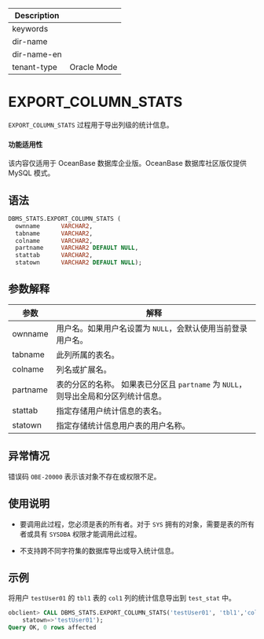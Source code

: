 | Description   |                 |
|---------------|-----------------|
| keywords      |                 |
| dir-name      |                 |
| dir-name-en   |                 |
| tenant-type   | Oracle Mode     |

# EXPORT_COLUMN_STATS 

`EXPORT_COLUMN_STATS` 过程用于导出列级的统计信息。

  <main id="notice" >
    <h4>功能适用性</h4>
    <p>该内容仅适用于 OceanBase 数据库企业版。OceanBase 数据库社区版仅提供 MySQL 模式。</p>
  </main>

## 语法 

```sql
DBMS_STATS.EXPORT_COLUMN_STATS (
  ownname      VARCHAR2, 
  tabname      VARCHAR2, 
  colname      VARCHAR2, 
  partname     VARCHAR2 DEFAULT NULL,
  stattab      VARCHAR2, 
  statown      VARCHAR2 DEFAULT NULL);
```

## 参数解释 

|    参数    |                                 解释                               |
|----------|---------------------------------------------------------------------|
| ownname  | 用户名。如果用户名设置为 `NULL`，会默认使用当前登录用户名。              |
| tabname  | 此列所属的表名。                                                      |
| colname  | 列名或扩展名。                                                        |
| partname | 表的分区的名称。 如果表已分区且 `partname` 为 `NULL`，则导出全局和分区列统计信息。 |
| stattab  | 指定存储用户统计信息的表名。                                           |
| statown  | 指定存储统计信息用户表的用户名称。                                     |


## 异常情况 

错误码 `OBE-20000` 表示该对象不存在或权限不足。

## 使用说明 

* 要调用此过程，您必须是表的所有者。对于 `SYS` 拥有的对象，需要是表的所有者或具有 `SYSDBA` 权限才能调用此过程。 

* 不支持跨不同字符集的数据库导出或导入统计信息。

## 示例 

将用户 `testUser01` 的 `tbl1` 表的 `col1` 列的统计信息导出到 `test_stat` 中。

```sql
obclient> CALL DBMS_STATS.EXPORT_COLUMN_STATS('testUser01', 'tbl1','col1',null, stattab=>'test_stat', 
    statown=>'testUser01');
Query OK, 0 rows affected
```